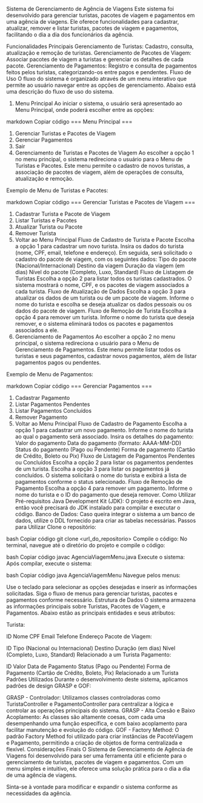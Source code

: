 Sistema de Gerenciamento de Agência de Viagens
Este sistema foi desenvolvido para gerenciar turistas, pacotes de viagem e pagamentos em uma agência de viagens. Ele oferece funcionalidades para cadastrar, atualizar, remover e listar turistas, pacotes de viagem e pagamentos, facilitando o dia a dia dos funcionários da agência.

Funcionalidades Principais
Gerenciamento de Turistas: Cadastro, consulta, atualização e remoção de turistas.
Gerenciamento de Pacotes de Viagem: Associar pacotes de viagem a turistas e gerenciar os detalhes de cada pacote.
Gerenciamento de Pagamentos: Registro e consulta de pagamentos feitos pelos turistas, categorizando-os entre pagos e pendentes.
Fluxo de Uso
O fluxo do sistema é organizado através de um menu interativo que permite ao usuário navegar entre as opções de gerenciamento. Abaixo está uma descrição do fluxo de uso do sistema.

1. Menu Principal
Ao iniciar o sistema, o usuário será apresentado ao Menu Principal, onde poderá escolher entre as opções:

markdown
Copiar código
=== Menu Principal ===
1. Gerenciar Turistas e Pacotes de Viagem
2. Gerenciar Pagamentos
3. Sair
2. Gerenciamento de Turistas e Pacotes de Viagem
Ao escolher a opção 1 no menu principal, o sistema redireciona o usuário para o Menu de Turistas e Pacotes. Este menu permite o cadastro de novos turistas, a associação de pacotes de viagem, além de operações de consulta, atualização e remoção.

Exemplo de Menu de Turistas e Pacotes:

markdown
Copiar código
=== Gerenciar Turistas e Pacotes de Viagem ===
1. Cadastrar Turista e Pacote de Viagem
2. Listar Turistas e Pacotes
3. Atualizar Turista ou Pacote
4. Remover Turista
5. Voltar ao Menu Principal
Fluxo de Cadastro de Turista e Pacote
Escolha a opção 1 para cadastrar um novo turista.
Insira os dados do turista (nome, CPF, email, telefone e endereço).
Em seguida, será solicitado o cadastro do pacote de viagem, com os seguintes dados:
Tipo do pacote (Nacional/Internacional)
Destino da viagem
Duração da viagem (em dias)
Nível do pacote (Completo, Luxo, Standard)
Fluxo de Listagem de Turistas
Escolha a opção 2 para listar todos os turistas cadastrados.
O sistema mostrará o nome, CPF, e os pacotes de viagem associados a cada turista.
Fluxo de Atualização de Dados
Escolha a opção 3 para atualizar os dados de um turista ou de um pacote de viagem.
Informe o nome do turista e escolha se deseja atualizar os dados pessoais ou os dados do pacote de viagem.
Fluxo de Remoção de Turista
Escolha a opção 4 para remover um turista.
Informe o nome do turista que deseja remover, e o sistema eliminará todos os pacotes e pagamentos associados a ele.
3. Gerenciamento de Pagamentos
Ao escolher a opção 2 no menu principal, o sistema redireciona o usuário para o Menu de Gerenciamento de Pagamentos. Este menu permite listar todos os turistas e seus pagamentos, cadastrar novos pagamentos, além de listar pagamentos pagos ou pendentes.

Exemplo de Menu de Pagamentos:

markdown
Copiar código
=== Gerenciar Pagamentos ===
1. Cadastrar Pagamento
2. Listar Pagamentos Pendentes
3. Listar Pagamentos Concluídos
4. Remover Pagamento
5. Voltar ao Menu Principal
Fluxo de Cadastro de Pagamento
Escolha a opção 1 para cadastrar um novo pagamento.
Informe o nome do turista ao qual o pagamento será associado.
Insira os detalhes do pagamento:
Valor do pagamento
Data do pagamento (formato: AAAA-MM-DD)
Status do pagamento (Pago ou Pendente)
Forma de pagamento (Cartão de Crédito, Boleto ou Pix)
Fluxo de Listagem de Pagamentos Pendentes ou Concluídos
Escolha a opção 2 para listar os pagamentos pendentes de um turista.
Escolha a opção 3 para listar os pagamentos já concluídos.
O sistema solicitará o nome do turista e exibirá a lista de pagamentos conforme o status selecionado.
Fluxo de Remoção de Pagamento
Escolha a opção 4 para remover um pagamento.
Informe o nome do turista e o ID do pagamento que deseja remover.
Como Utilizar
Pré-requisitos
Java Development Kit (JDK): O projeto é escrito em Java, então você precisará do JDK instalado para compilar e executar o código.
Banco de Dados: Caso queira integrar o sistema a um banco de dados, utilize o DDL fornecido para criar as tabelas necessárias.
Passos para Utilizar
Clone o repositório:

bash
Copiar código
git clone <url_do_repositorio>
Compile o código: No terminal, navegue até o diretório do projeto e compile o código:

bash
Copiar código
javac AgenciaViagemMenu.java
Execute o sistema: Após compilar, execute o sistema:

bash
Copiar código
java AgenciaViagemMenu
Navegue pelos menus:

Use o teclado para selecionar as opções desejadas e inserir as informações solicitadas.
Siga o fluxo de menus para gerenciar turistas, pacotes e pagamentos conforme necessário.
Estrutura de Dados
O sistema armazena as informações principais sobre Turistas, Pacotes de Viagem, e Pagamentos. Abaixo estão as principais entidades e seus atributos:

Turista:

ID
Nome
CPF
Email
Telefone
Endereço
Pacote de Viagem:

ID
Tipo (Nacional ou Internacional)
Destino
Duração (em dias)
Nível (Completo, Luxo, Standard)
Relacionado a um Turista
Pagamento:

ID
Valor
Data de Pagamento
Status (Pago ou Pendente)
Forma de Pagamento (Cartão de Crédito, Boleto, Pix)
Relacionado a um Turista
Padrões Utilizados
Durante o desenvolvimento deste sistema, aplicamos padrões de design GRASP e GOF:

GRASP - Controlador: Utilizamos classes controladoras como TuristaController e PagamentoController para centralizar a lógica e controlar as operações principais do sistema.
GRASP - Alta Coesão e Baixo Acoplamento: As classes são altamente coesas, com cada uma desempenhando uma função específica, e com baixo acoplamento para facilitar manutenção e evolução do código.
GOF - Factory Method: O padrão Factory Method foi utilizado para criar instâncias de PacoteViagem e Pagamento, permitindo a criação de objetos de forma centralizada e flexível.
Considerações Finais
O Sistema de Gerenciamento de Agência de Viagens foi desenvolvido para ser uma ferramenta útil e eficiente para o gerenciamento de turistas, pacotes de viagem e pagamentos. Com um menu simples e intuitivo, ele oferece uma solução prática para o dia a dia de uma agência de viagens.

Sinta-se à vontade para modificar e expandir o sistema conforme as necessidades da agência.
